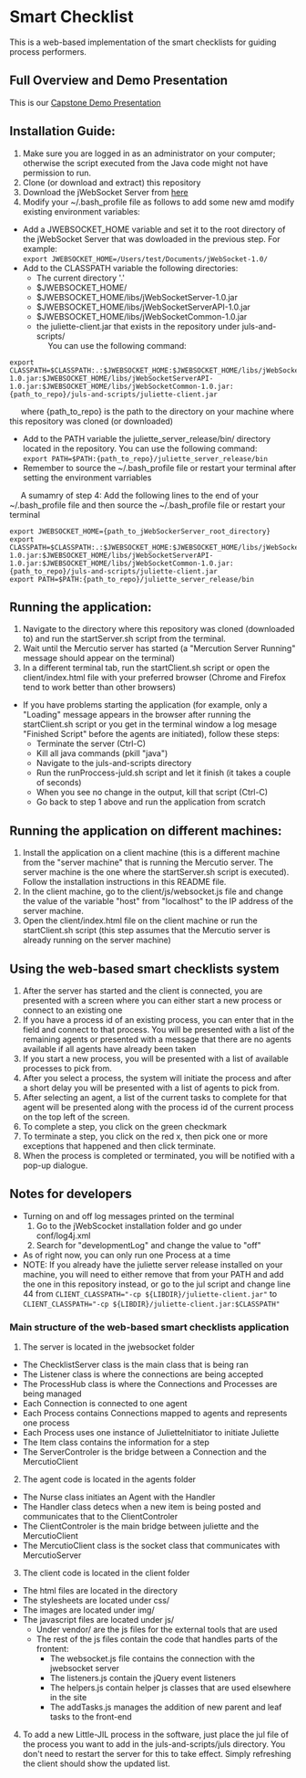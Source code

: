 # Smart Checklist

This is a web-based implementation of the smart checklists for guiding process performers.

## Full Overview and Demo Presentation

This is our [Capstone Demo Presentation]( http://capture.quinnipiac.edu/recordings/GKaragkiaouris/SER_Final_Demo/SER_Final_Demo_-_20170503_134924_15.html)

## Installation Guide:
1. Make sure you are logged in as an administrator on your computer; otherwise the script executed from the Java code might not have permission to run.
2. Clone (or download and extract) this repository
3. Download the jWebSocket Server from [here](http://cdn.jwebsocket.org/jwebsocket-1.0/jWebSocketServer-1.0.zip)
4. Modify your ~/.bash_profile file as follows to add some new amd modify existing environment variables:
  - Add a JWEBSOCKET_HOME variable and set it to the root directory of the jWebSocket Server that was dowloaded in the previous step. For example: <br>
  ``` export JWEBSOCKET_HOME=/Users/test/Documents/jWebSocket-1.0/ ```
  - Add to the CLASSPATH variable the following directories:
    - The current directory '.'
    - $JWEBSOCKET_HOME/
    - $JWEBSOCKET_HOME/libs/jWebSocketServer-1.0.jar
    - $JWEBSOCKET_HOME/libs/jWebSocketServerAPI-1.0.jar
    - $JWEBSOCKET_HOME/libs/jWebSocketCommon-1.0.jar
    - the juliette-client.jar that exists in the repository under juls-and-scripts/    
    &nbsp;&nbsp;&nbsp;&nbsp; You can use the following command: <br>
   ```
export CLASSPATH=$CLASSPATH:.:$JWEBSOCKET_HOME:$JWEBSOCKET_HOME/libs/jWebSocketServer-1.0.jar:$JWEBSOCKET_HOME/libs/jWebSocketServerAPI-1.0.jar:$JWEBSOCKET_HOME/libs/jWebSocketCommon-1.0.jar:{path_to_repo}/juls-and-scripts/juliette-client.jar
```
&nbsp;&nbsp;&nbsp;&nbsp; where {path_to_repo} is the path to the directory on your machine where this repository was cloned (or downloaded)
  - Add to the PATH variable the juliette_server_release/bin/ directory located in the repository. You can use the following command:<br>
  ``` export PATH=$PATH:{path_to_repo}/juliette_server_release/bin ```
  - Remember to source the ~/.bash_profile file or restart your terminal after setting the environment varriables
  
  &nbsp;&nbsp;&nbsp;&nbsp; A sumamry of step 4: Add the following lines to the end of your ~/.bash_profile file and then source the ~/.bash_profile file or restart your terminal
  ```
  export JWEBSOCKET_HOME={path_to_jWebSockerServer_root_directory}
  export CLASSPATH=$CLASSPATH:.:$JWEBSOCKET_HOME:$JWEBSOCKET_HOME/libs/jWebSocketServer-1.0.jar:$JWEBSOCKET_HOME/libs/jWebSocketServerAPI-1.0.jar:$JWEBSOCKET_HOME/libs/jWebSocketCommon-1.0.jar:{path_to_repo}/juls-and-scripts/juliette-client.jar
  export PATH=$PATH:{path_to_repo}/juliette_server_release/bin
  ```
  
## Running the application:
1. Navigate to the directory where this repository was cloned (downloaded to) and run the startServer.sh script from the terminal.
2. Wait until the Mercutio server has started (a "Mercution Server Running" message should appear on the terminal)
3. In a different terminal tab, run the startClient.sh script or open the client/index.html file with your preferred browser (Chrome and Firefox tend to work better than other browsers)

- If you have problems starting the application (for example, only a "Loading" message appears in the browser after running the startClient.sh script or you get in the terminal window a log mesage "Finished Script" before the agents are initiated), follow these steps:
  - Terminate the server (Ctrl-C)
  - Kill all java commands (pkill "java")
  - Navigate to the juls-and-scripts directory
  - Run the runProccess-juld.sh script and let it finish (it takes a couple of seconds)
  - When you see no change in the output, kill that script (Ctrl-C)
  - Go back to step 1 above and run the application from scratch


## Running the application on different machines:
1. Install the application on a client machine (this is a different machine from the "server machine" that is running the Mercutio server. The server machine is the one where the startServer.sh script is executed). Follow the installation instructions in this README file.
2. In the client machine, go to the client/js/websocket.js file and change the value of the variable "host" from "localhost" to the IP address of the server machine.
3. Open the client/index.html file on the client machine or run the startClient.sh script (this step assumes that the Mercutio server is already running on the server machine)


## Using the web-based smart checklists system
1. After the server has started and the client is connected, you are presented with a screen where you can either start a new process or connect to an existing one
2. If you have a process id of an existing process, you can enter that in the field and connect to that process. You will be presented with a list of the remaining agents or presented with a message that there are no agents available if all agents have already been taken
3. If you start a new process, you will be presented with a list of available processes to pick from.
4. After you select a process, the system will initiate the process and after a short delay you will be presented with a list of agents to pick from.
5. After selecting an agent, a list of the current tasks to complete for that agent will be presented along with the process id of the current process on the top left of the screen.
6. To complete a step, you click on the green checkmark
7. To terminate a step, you click on the red x, then pick one or more exceptions that happened and then click terminate.
8. When the process is completed or terminated, you will be notified with a pop-up dialogue.


## Notes for developers

- Turning on and off log messages printed on the terminal
   1. Go to the jWebScocket installation folder and go under conf/log4j.xml
   2. Search for "developmentLog" and change the value to "off"
- As of right now, you can only run one Process at a time
- NOTE: If you already have the juliette server release installed on your machine, you will need to either remove that from your PATH and add the one in this repository instead, or go to the jul script and change line 44 from `CLIENT_CLASSPATH="-cp ${LIBDIR}/juliette-client.jar"` to `CLIENT_CLASSPATH="-cp ${LIBDIR}/juliette-client.jar:$CLASSPATH"`

### Main structure of the web-based smart checklists application
1. The server is located in the jwebsocket folder
  - The ChecklistServer class is the main class that is being ran
  - The Listener class is where the connections are being accepted
  - The ProcessHub class is where the Connections and Processes are being managed
  - Each Connection is connected to one agent
  - Each Process contains Connections mapped to agents and represents one process
  - Each Process uses one instance of JulietteInitiator to initiate Juliette
  - The Item class contains the information for a step
  - The ServerControler is the bridge between a Connection and the MercutioClient
2. The agent code is located in the agents folder
  - The Nurse class initiates an Agent with the Handler
  - The Handler class detecs when a new item is being posted and communicates that to the ClientControler
  - The ClientControler is the main bridge between juliette and the MercutioClient
  - The MercutioClient class is the socket class that communicates with MercutioServer
3. The client code is located in the client folder
  - The html files are located in the directory
  - The stylesheets are located under css/
  - The images are located under img/
  - The javascript files are located under js/
    - Under vendor/ are the js files for the external tools that are used
    - The rest of the js files contain the code that handles parts of the frontent:
      - The websocket.js file contains the connection with the jwebsocket server
      - The listeners.js contain the jQuery event listeners
      - The helpers.js contain helper js classes that are used elsewhere in the site
      - The addTasks.js manages the addition of new parent and leaf tasks to the front-end
4. To add a new Little-JIL process in the software, just place the jul file of the process you want to add in the juls-and-scripts/juls directory. You don't need to restart the server for this to take effect. Simply refreshing the client should show the updated list.




